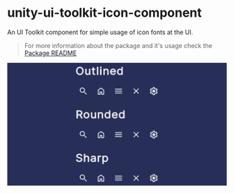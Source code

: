 # unity-ui-toolkit-icon-component

An UI Toolkit component for simple usage of icon fonts at the UI.

> For more information about the package and it's usage check the [Package README](Assets/UI%20Toolkit%20Icon%20Component/README.md)

![Banner](banner.png)
